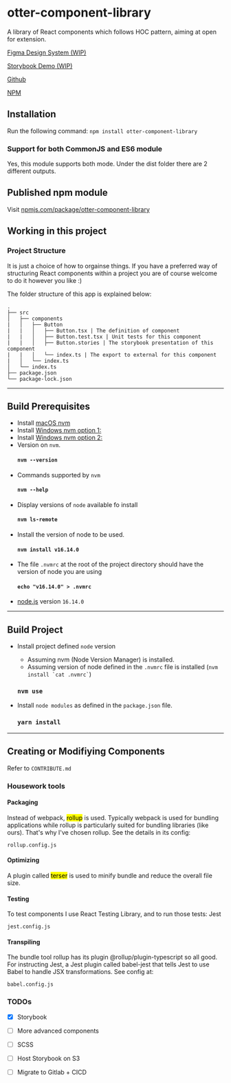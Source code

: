 # otter-component-library
A library of React components which follows HOC pattern, aiming at open for extension.

[Figma Design System (WIP)](https://www.figma.com/community/file/1184696002966775031)

[Storybook Demo (WIP)](/)

[Github](https://github.com/otter13/otter-component-library)

[NPM](https://www.npmjs.com/package/otter-component-library)

## Installation
Run the following command:
`npm install otter-component-library`

### Support for both CommonJS and ES6 module
Yes, this module supports both mode. Under the dist folder there are 2 different outputs.
## Published npm module
Visit [npmjs.com/package/otter-component-library](https://www.npmjs.com/package/otter-component-library)
## Working in this project
### Project Structure

It is just a choice of how to orgainse things. If you have a preferred way of structuring React components within a project you are of course welcome to do it however you like :)

The folder structure of this app is explained below:

```
.
├── src
│   ├── components
|   │   ├── Button
|   |   │   ├── Button.tsx | The definition of component
|   |   │   ├── Button.test.tsx | Unit tests for this component
|   |   │   ├── Button.stories | The storybook presentation of this component
|   |   │   └── index.ts | The export to external for this component
|   │   └── index.ts
│   └── index.ts
├── package.json
└── package-lock.json
```

---
## Build Prerequisites

- Install [macOS nvm](https://github.com/nvm-sh/nvm)
- Install [Windows nvm option 1:](https://github.com/coreybutler/nvm-windows)
- Install [Windows nvm option 2:](https://github.com/jasongin/nvs)
- Version on `nvm`.
  #### `nvm --version`
- Commands supported by `nvm`
  #### `nvm --help`
- Display versions of `node` available fo install
  #### `nvm ls-remote`
- Install the version of node to be used.
  #### `nvm install v16.14.0`
- The file `.nvmrc` at the root of the project directory should have the version of node you are using
  #### `echo "v16.14.0" > .nvmrc`
- [node.js](https://nodejs.org/en/) version `16.14.0`

---
## Build Project

- Install project defined `node` version

  - Assuming nvm (Node Version Manager) is installed.
  - Assuming version of node defined in the `.nvmrc` file is installed (`` nvm install `cat .nvmrc` ``)

  ### `nvm use`

- Install `node modules` as defined in the `package.json` file.

  ### `yarn install`

---
## Creating or Modifiying Components

Refer to `CONTRIBUTE.md`

### Housework tools
#### Packaging
Instead of webpack, <mark>rollup</mark> is used. Typically webpack is used for bundling applications while rollup is particularly suited for bundling libraries (like ours). That's why I've chosen rollup. See the details in its config:

`rollup.config.js`

#### Optimizing
A plugin called <mark>terser</mark> is used to minify bundle and reduce the overall file size.

#### Testing
To test components I use React Testing Library, and to run those tests: Jest

`jest.config.js`

#### Transpiling
The bundle tool rollup has its plugin @rollup/plugin-typescript so all good.
For instructing Jest, a Jest plugin called babel-jest that tells Jest to use Babel to handle JSX transformations. See config at:

`babel.config.js`

### TODOs

- [x] Storybook
- [ ] More advanced components
- [ ] SCSS
- [ ] Host Storybook on S3
- [ ] Migrate to Gitlab + CICD


